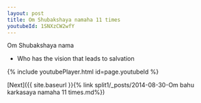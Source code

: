 ```yaml
---
layout: post
title: Om Shubakshaya namaha 11 times
youtubeId: 1SNXzCW2wfY
---
```

 
 
Om Shubakshaya nama 
 
 -  Who has the vision that leads to salvation 
 
  
 
  
 
 
 
 
 
 


{% include youtubePlayer.html id=page.youtubeId %}
 
[Next]({{ site.baseurl }}{% link  split1/_posts/2014-08-30-Om bahu karkasaya namaha 11 times.md%})
 
